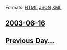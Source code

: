 
Formats: [HTML](2003/06/16/index.html)  [JSON](2003/06/16/index.json)  [XML](2003/06/16/index.xml)  

## [2003-06-16](/news/2003/06/16/index.md)

## [Previous Day...](/news/2003/06/15/index.md)

